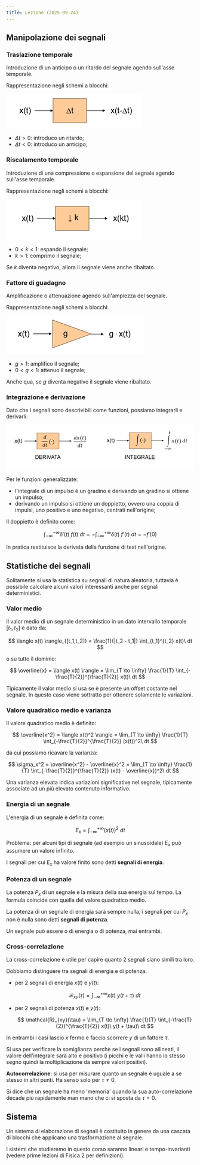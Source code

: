 ```yaml
---
title: Lezione (2025-09-24)
---
```


## Manipolazione dei segnali

### Traslazione temporale

Introduzione di un anticipo o un ritardo del segnale agendo sull'asse temporale.

Rappresentazione negli schemi a blocchi:

![Blocco traslazione temporale](../../../../../images/trasformazione-traslazione-temporale.png)

- $\Delta t > 0$: introduco un ritardo;
- $\Delta t < 0$: introduco un anticipo;

### Riscalamento temporale

Introduzione di una compressione o espansione del segnale agendo sull'asse
temporale.

Rappresentazione negli schemi a blocchi:

![Blocco riscalamento temporale](../../../../../images/trasformazione-riscalamento-temporale.png)

- $0 < k < 1$: espando il segnale;
- $k > 1$: comprimo il segnale;

Se $k$ diventa negativo, allora il segnale viene anche ribaltato.

### Fattore di guadagno

Amplificazione o attenuazione agendo sull'ampiezza del segnale.

Rappresentazione negli schemi a blocchi:

![Blocco fattore di guadagno](../../../../../images/trasformazione-fattore-di-guadagno.png)

- $g > 1$: amplifico il segnale;
- $0 < g < 1$: attenuo il segnale;

Anche qua, se $g$ diventa negativo il segnale viene ribaltato.

### Integrazione e derivazione

Dato che i segnali sono descrivibili come funzioni, possiamo integrarli e
derivarli:

![Blocchi derivata e integrale](../../../../../images/trasformazione-integrale-derivata.png)

Per le funzioni generalizzate:

- l'integrale di un impulso è un gradino e derivando un gradino si ottiene un
  impulso;
- derivando un impulso si ottiene un doppietto, ovvero una coppia di impulsi,
  uno positivo e uno negativo, centrati nell'origine;

Il doppietto è definito come:

$$
\int_{-\infty}^{+\infty} \delta'(t)\ f(t)\ dt = - \int_{-\infty}^{+\infty} \delta(t)\ f'(t)\ dt = - f'(0)
$$

In pratica restituisce la derivata della funzione di test nell'origine.

## Statistiche dei segnali

Solitamente si usa la statistica su segnali di natura aleatoria, tuttavia è
possibile calcolare alcuni valori interessanti anche per segnali deterministici.

### Valor medio

Il valor medio di un segnale deterministico in un dato intervallo temporale
$[t_1, t_2]$ è dato da:

$$
\langle x(t) \rangle_{[t_1,t_2]} = \frac{1}{|t_2 - t_1|} \int_{t_1}^{t_2} x(t)\ dt
$$

o su tutto il dominio:

$$
\overline{x} = \langle x(t) \rangle = \lim_{T \to \infty} \frac{1}{T} \int_{-\frac{T}{2}}^{\frac{T}{2}} x(t)\ dt
$$

Tipicamente il valor medio si usa se è presente un offset costante nel segnale.
In questo caso viene sottratto per ottenere solamente le variazioni.

### Valore quadratico medio e varianza

Il valore quadratico medio è definito:

$$
\overline{x^2} = \langle x(t)^2 \rangle = \lim_{T \to \infty} \frac{1}{T} \int_{-\frac{T}{2}}^{\frac{T}{2}} (x(t))^2\ dt
$$

da cui possiamo ricavare la varianza:

$$
\sigma_x^2 = \overline{x^2} - \overline{x}^2 = \lim_{T \to \infty} \frac{1}{T} \int_{-\frac{T}{2}}^{\frac{T}{2}} (x(t) - \overline{x})^2\ dt
$$

Una varianza elevata indica variazioni significative nel segnale, tipicamente
associate ad un più elevato contenuto informativo.

### Energia di un segnale

L'energia di un segnale è definita come:

$$
E_x = \int_{-\infty}^{+\infty} (x(t))^2\ dt
$$

Problema: per alcuni tipi di segnale (ad esempio un sinusoidale) $E_x$ può
assumere un valore infinito.

I segnali per cui $E_x$ ha valore finito sono detti **segnali di energia**.

### Potenza di un segnale

La potenza $P_x$ di un segnale è la misura della sua energia sul tempo. La
formula coincide con quella del valore quadratico medio.

La potenza di un segnale di energia sarà sempre nulla, i segnali per cui $P_x$
non è nulla sono detti **segnali di potenza**.

Un segnale può essere o di energia o di potenza, mai entrambi.

### Cross-correlazione

La cross-correlazione è utile per capire quanto 2 segnali siano simili tra loro.

Dobbiamo distinguere tra segnali di energia e di potenza.

- per 2 segnali di energia $x(t)$ e $y(t)$:

  $$
  \mathcal{R}_{xy}(\tau) = \int_{-\infty}^{+\infty} x(t)\ y(t + \tau)\ dt
  $$

- per 2 segnali di potenza $x(t)$ e $y(t)$:

  $$
  \mathcal{R}_{xy}(\tau) = \lim_{T \to \infty} \frac{1}{T} \int_{-\frac{T}{2}}^{\frac{T}{2}} x(t)\ y(t + \tau)\ dt
  $$

In entrambi i casi lascio $x$ fermo e faccio scorrere $y$ di un fattore $\tau$.

Si usa per verificare la somiglianza perchè se i segnali sono allineati, il
valore dell'integrale sarà alto e positivo (i picchi e le valli hanno lo stesso
segno quindi la moltiplicazione da sempre valori positivi).

**Autocorrelazione**: si usa per misurare quanto un segnale è uguale a se stesso
in altri punti. Ha senso solo per $\tau \neq 0$.

Si dice che un segnale ha meno 'memoria' quando la sua auto-correlazione decade
più rapidamente man mano che ci si sposta da $\tau = 0$.

## Sistema

Un sistema di elaborazione di segnali è costituito in genere da una cascata di
blocchi che applicano una trasformazione al segnale.

I sistemi che studieremo in questo corso saranno lineari e tempo-invarianti
(vedere prime lezioni di Fisica 2 per definizioni).
